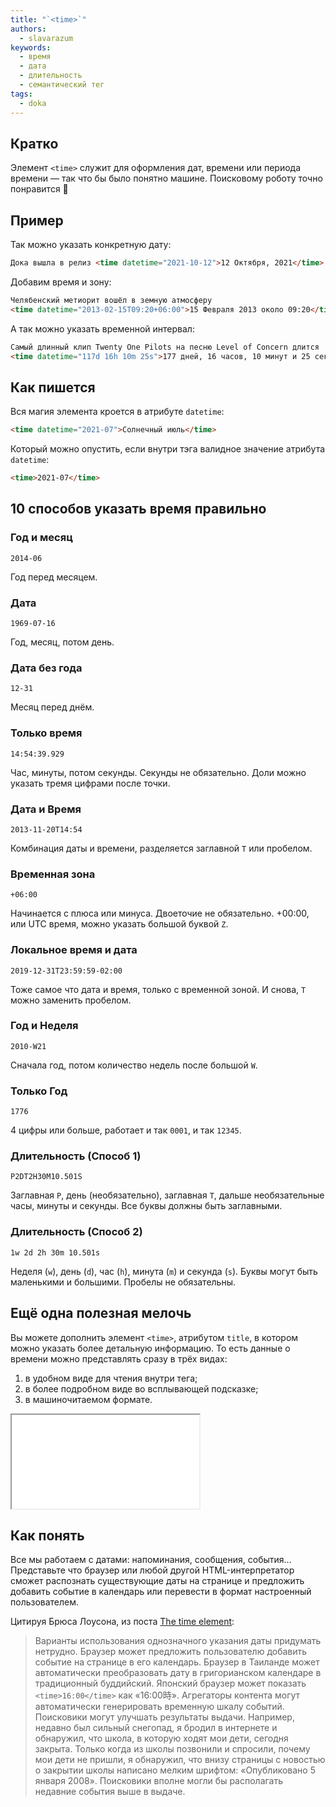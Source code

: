 ```yaml
---
title: "`<time>`"
authors:
  - slavarazum
keywords:
  - время
  - дата
  - длительность
  - семантический тег
tags:
  - doka
---
```


## Кратко

Элемент `<time>` служит для оформления дат, времени или периода времени — так что бы было понятно машине. Поисковому роботу точно понравится 🙂

## Пример

Так можно указать конкретную дату:

```html
Дока вышла в релиз <time datetime="2021-10-12">12 Октября, 2021</time>
```

Добавим время и зону:

```html
Челябенский метиорит вошёл в земную атмосферу
<time datetime="2013-02-15T09:20+06:00">15 Февраля 2013 около 09:20</time>
```

А так можно указать временной интервал:

```html
Самый длинный клип Twenty One Pilots на песню Level of Concern длится
<time datetime="117d 16h 10m 25s">177 дней, 16 часов, 10 минут и 25 секунд</time>
```

## Как пишется

Вся магия элемента кроется в атрибуте `datetime`:

```html
<time datetime="2021-07">Солнечный июль</time>
```

Который можно опустить, если внутри тэга валидное значение атрибута `datetime`:

```html
<time>2021-07</time>
```

## 10 способов указать время правильно

### Год и месяц

`2014-06`

Год перед месяцем.

### Дата

`1969-07-16`

Год, месяц, потом день.

### Дата без года

`12-31`

Месяц перед днём.

### Только время

`14:54:39.929`

Час, минуты, потом секунды.
Секунды не обязательно. Доли можно указать тремя цифрами после точки.

### Дата и Время

`2013-11-20T14:54`

Комбинация даты и времени, разделяется заглавной `T` или пробелом.

### Временная зона

`+06:00`

Начинается с плюса или минуса. Двоеточие не обязательно. +00:00, или UTC время, можно указать большой буквой `Z`.

### Локальное время и дата

`2019-12-31T23:59:59-02:00`

Тоже самое что дата и время, только с временной зоной. И снова, `T` можно заменить пробелом.

### Год и Неделя

`2010-W21`

Сначала год, потом количество недель после большой `W`.

### Только Год

`1776`

4 цифры или больше, работает и так `0001`, и так `12345`.

### Длительность (Способ 1)

`P2DT2H30M10.501S`

Заглавная `P`, день (необязательно), заглавная `T`, дальше необязательные часы, минуты и секунды. Все буквы должны быть заглавными.

### Длительность (Способ 2)

`1w 2d 2h 30m 10.501s`

Неделя (`w`), день (`d`), час (`h`), минута (`m`) и секунда (`s`). Буквы могут быть маленькими и большими. Пробелы не обязательны.

## Ещё одна полезная мелочь

Вы можете дополнить элемент `<time>`, атрибутом `title`, в котором можно указать более детальную информацию. То есть данные о времени можно представлять сразу в трёх видах:

1. в удобном виде для чтения внутри тега;
1. в более подробном виде во всплывающей подсказке;
1. в машиночитаемом формате.

<iframe title="Обычный textarea" src="demos/basic/" height="150"></iframe>

## Как понять

Все мы работаем с датами: напоминания, сообщения, события... Представьте что браузер или любой другой HTML-интерпретатор сможет распознать существующие даты на странице и предложить добавить событие в календарь или перевести в формат настроенный пользователем.

Цитируя Брюса Лоусона, из поста [The time element](http://html5doctor.com/the-time-element/):

> Варианты использования однозначного указания даты придумать нетрудно. Браузер может предложить пользователю добавить событие на странице в его календарь. Браузер в Таиланде может автоматически преобразовать дату в григорианском календаре в традиционный буддийский. Японский браузер может показать `<time>16:00</time>` как «16:00時». Агрегаторы контента могут автоматически генерировать временную шкалу событий.
> Поисковики могут улучшать результаты выдачи. Например, недавно был сильный снегопад, я бродил в интернете и обнаружил, что школа, в которую ходят мои дети, сегодня закрыта. Только когда из школы позвонили и спросили, почему мои дети не пришли, я обнаружил, что внизу страницы с новостью о закрытии школы написано мелким шрифтом: «Опубликовано 5 января 2008». Поисковики вполне могли бы располагать недавние события выше в выдаче.
